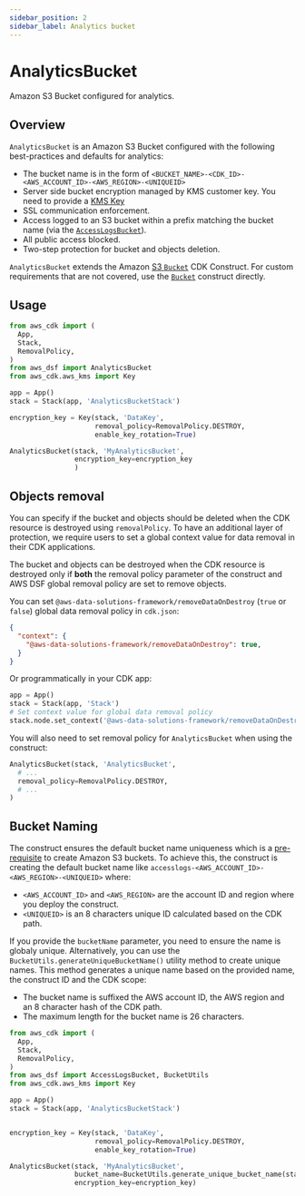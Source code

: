 ```yaml
---
sidebar_position: 2
sidebar_label: Analytics bucket
---
```


# AnalyticsBucket

Amazon S3 Bucket configured for analytics.

## Overview

`AnalyticsBucket` is an Amazon S3 Bucket configured with the following best-practices and defaults for analytics:
- The bucket name is in the form of `<BUCKET_NAME>-<CDK_ID>-<AWS_ACCOUNT_ID>-<AWS_REGION>-<UNIQUEID>`
- Server side bucket encryption managed by KMS customer key. You need to provide a [KMS Key](https://docs.aws.amazon.com/kms/latest/developerguide/concepts.html)
- SSL communication enforcement.
- Access logged to an S3 bucket within a prefix matching the bucket name (via the [`AccessLogsBucket`](access-logs-bucket)).
- All public access blocked.
- Two-step protection for bucket and objects deletion.

`AnalyticsBucket` extends the Amazon [S3 `Bucket`](https://docs.aws.amazon.com/cdk/api/v2/docs/aws-cdk-lib.aws_s3.Bucket.html) CDK Construct. For custom requirements that are not covered, use the [`Bucket`](https://docs.aws.amazon.com/cdk/api/v2/python/aws_cdk.aws_s3/Bucket.html#bucket) construct directly.

## Usage

```python
from aws_cdk import (
  App, 
  Stack, 
  RemovalPolicy, 
)
from aws_dsf import AnalyticsBucket
from aws_cdk.aws_kms import Key

app = App()
stack = Stack(app, 'AnalyticsBucketStack')

encryption_key = Key(stack, 'DataKey',
                     removal_policy=RemovalPolicy.DESTROY,
                     enable_key_rotation=True)

AnalyticsBucket(stack, 'MyAnalyticsBucket',
                encryption_key=encryption_key
                )
```

## Objects removal

You can specify if the bucket and objects should be deleted when the CDK resource is destroyed using `removalPolicy`. To have an additional layer of protection, we require users to set a global context value for data removal in their CDK applications. 

The bucket and objects can be destroyed when the CDK resource is destroyed only if **both** the removal policy parameter of the construct and AWS DSF global removal policy are set to remove objects.

You can set `@aws-data-solutions-framework/removeDataOnDestroy` (`true` or `false`) global data removal policy in `cdk.json`:

```json title="cdk.json"
{
  "context": {
    "@aws-data-solutions-framework/removeDataOnDestroy": true,
  }
}
```

Or programmatically in your CDK app:

```python title="CDK app"
app = App()
stack = Stack(app, 'Stack')
# Set context value for global data removal policy
stack.node.set_context('@aws-data-solutions-framework/removeDataOnDestroy', True)
```

You will also need to set removal policy for `AnalyticsBucket` when using the construct:
```python
AnalyticsBucket(stack, 'AnalyticsBucket',
  # ...
  removal_policy=RemovalPolicy.DESTROY,
  # ...
)
```

## Bucket Naming

The construct ensures the default bucket name uniqueness which is a [pre-requisite](https://docs.aws.amazon.com/AmazonS3/latest/userguide/bucketnamingrules.html) to create Amazon S3 buckets. 
To achieve this, the construct is creating the default bucket name like `accesslogs-<AWS_ACCOUNT_ID>-<AWS_REGION>-<UNIQUEID>` where:
 * `<AWS_ACCOUNT_ID>` and `<AWS_REGION>` are the account ID and region where you deploy the construct.
 * `<UNIQUEID>` is an 8 characters unique ID calculated based on the CDK path.

If you provide the `bucketName` parameter, you need to ensure the name is globaly unique. 
Alternatively, you can use the `BucketUtils.generateUniqueBucketName()` utility method to create unique names. 
This method generates a unique name based on the provided name, the construct ID and the CDK scope:
 * The bucket name is suffixed the AWS account ID, the AWS region and an 8 character hash of the CDK path. 
 * The maximum length for the bucket name is 26 characters.

```python
from aws_cdk import (
  App, 
  Stack, 
  RemovalPolicy, 
)
from aws_dsf import AccessLogsBucket, BucketUtils
from aws_cdk.aws_kms import Key

app = App()
stack = Stack(app, 'AnalyticsBucketStack')


encryption_key = Key(stack, 'DataKey',
                     removal_policy=RemovalPolicy.DESTROY,
                     enable_key_rotation=True)

AnalyticsBucket(stack, 'MyAnalyticsBucket',
                bucket_name=BucketUtils.generate_unique_bucket_name(stack, 'MyAnalyticsBucket', 'my-custom-name')
                encryption_key=encryption_key)
```